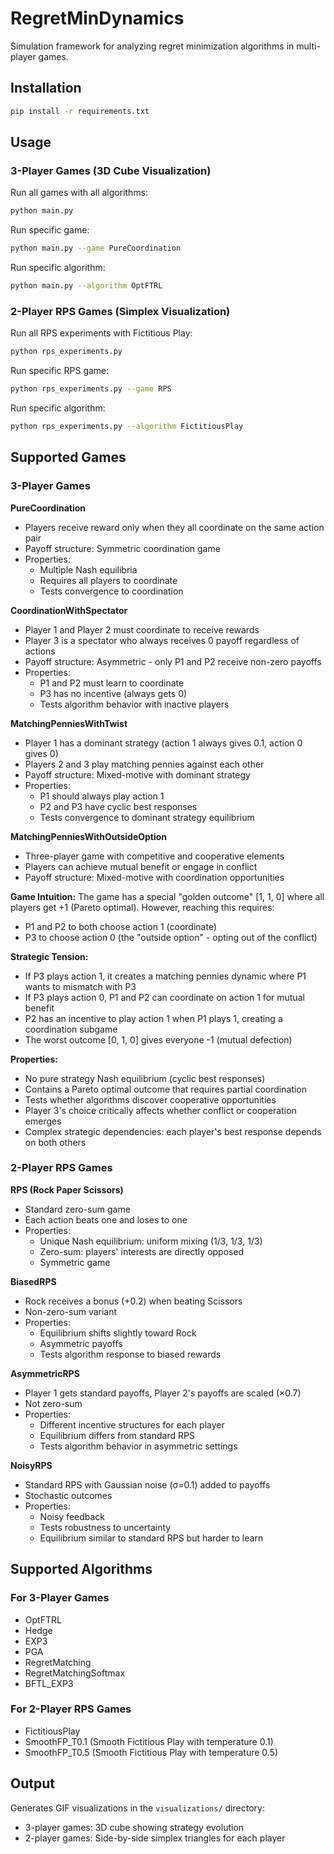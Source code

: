 # RegretMinDynamics

Simulation framework for analyzing regret minimization algorithms in multi-player games.

## Installation

```bash
pip install -r requirements.txt
```

## Usage

### 3-Player Games (3D Cube Visualization)

Run all games with all algorithms:
```bash
python main.py
```

Run specific game:
```bash
python main.py --game PureCoordination
```

Run specific algorithm:
```bash
python main.py --algorithm OptFTRL
```

### 2-Player RPS Games (Simplex Visualization)

Run all RPS experiments with Fictitious Play:
```bash
python rps_experiments.py
```

Run specific RPS game:
```bash
python rps_experiments.py --game RPS
```

Run specific algorithm:
```bash
python rps_experiments.py --algorithm FictitiousPlay
```

## Supported Games

### 3-Player Games

**PureCoordination**
- Players receive reward only when they all coordinate on the same action pair
- Payoff structure: Symmetric coordination game
- Properties:
  - Multiple Nash equilibria
  - Requires all players to coordinate
  - Tests convergence to coordination

**CoordinationWithSpectator**
- Player 1 and Player 2 must coordinate to receive rewards
- Player 3 is a spectator who always receives 0 payoff regardless of actions
- Payoff structure: Asymmetric - only P1 and P2 receive non-zero payoffs
- Properties:
  - P1 and P2 must learn to coordinate
  - P3 has no incentive (always gets 0)
  - Tests algorithm behavior with inactive players

**MatchingPenniesWithTwist**
- Player 1 has a dominant strategy (action 1 always gives 0.1, action 0 gives 0)
- Players 2 and 3 play matching pennies against each other
- Payoff structure: Mixed-motive with dominant strategy
- Properties:
  - P1 should always play action 1
  - P2 and P3 have cyclic best responses
  - Tests convergence to dominant strategy equilibrium

**MatchingPenniesWithOutsideOption**
- Three-player game with competitive and cooperative elements
- Players can achieve mutual benefit or engage in conflict
- Payoff structure: Mixed-motive with coordination opportunities

**Game Intuition:**
The game has a special "golden outcome" [1, 1, 0] where all players get +1 (Pareto optimal). However, reaching this requires:
- P1 and P2 to both choose action 1 (coordinate)
- P3 to choose action 0 (the "outside option" - opting out of the conflict)

**Strategic Tension:**
- If P3 plays action 1, it creates a matching pennies dynamic where P1 wants to mismatch with P3
- If P3 plays action 0, P1 and P2 can coordinate on action 1 for mutual benefit
- P2 has an incentive to play action 1 when P1 plays 1, creating a coordination subgame
- The worst outcome [0, 1, 0] gives everyone -1 (mutual defection)

**Properties:**
- No pure strategy Nash equilibrium (cyclic best responses)
- Contains a Pareto optimal outcome that requires partial coordination
- Tests whether algorithms discover cooperative opportunities
- Player 3's choice critically affects whether conflict or cooperation emerges
- Complex strategic dependencies: each player's best response depends on both others

### 2-Player RPS Games

**RPS (Rock Paper Scissors)**
- Standard zero-sum game
- Each action beats one and loses to one
- Properties:
  - Unique Nash equilibrium: uniform mixing (1/3, 1/3, 1/3)
  - Zero-sum: players' interests are directly opposed
  - Symmetric game

**BiasedRPS**
- Rock receives a bonus (+0.2) when beating Scissors
- Non-zero-sum variant
- Properties:
  - Equilibrium shifts slightly toward Rock
  - Asymmetric payoffs
  - Tests algorithm response to biased rewards

**AsymmetricRPS**
- Player 1 gets standard payoffs, Player 2's payoffs are scaled (×0.7)
- Not zero-sum
- Properties:
  - Different incentive structures for each player
  - Equilibrium differs from standard RPS
  - Tests algorithm behavior in asymmetric settings

**NoisyRPS**
- Standard RPS with Gaussian noise (σ=0.1) added to payoffs
- Stochastic outcomes
- Properties:
  - Noisy feedback
  - Tests robustness to uncertainty
  - Equilibrium similar to standard RPS but harder to learn

## Supported Algorithms

### For 3-Player Games
- OptFTRL
- Hedge
- EXP3
- PGA
- RegretMatching
- RegretMatchingSoftmax
- BFTL_EXP3

### For 2-Player RPS Games
- FictitiousPlay
- SmoothFP_T0.1 (Smooth Fictitious Play with temperature 0.1)
- SmoothFP_T0.5 (Smooth Fictitious Play with temperature 0.5)

## Output

Generates GIF visualizations in the `visualizations/` directory:
- 3-player games: 3D cube showing strategy evolution
- 2-player games: Side-by-side simplex triangles for each player
